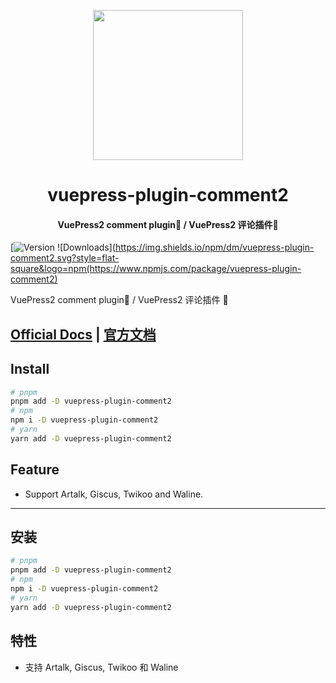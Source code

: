 <!-- markdownlint-disable -->
<p align="center">
  <img width="240" src="https://plugin-comment2.vuejs.press/logo.svg" style="text-align: center;">
</p>
<h1 align="center">vuepress-plugin-comment2</h1>
<h4 align="center">VuePress2 comment plugin💬 / VuePress2 评论插件💬</h4>

[![Version](https://img.shields.io/npm/v/vuepress-plugin-comment2.svg?style=flat-square&logo=npm) ![Downloads](https://img.shields.io/npm/dm/vuepress-plugin-comment2.svg?style=flat-square&logo=npm(https://www.npmjs.com/package/vuepress-plugin-comment2)

<!-- markdownlint-restore -->

VuePress2 comment plugin💬 / VuePress2 评论插件 💬

## [Official Docs](https://plugin-comment2.vuejs.press/) | [官方文档](https://plugin-comment2.vuejs.press/zh/)

## Install

```bash
# pnpm
pnpm add -D vuepress-plugin-comment2
# npm
npm i -D vuepress-plugin-comment2
# yarn
yarn add -D vuepress-plugin-comment2
```

## Feature

- Support Artalk, Giscus, Twikoo and Waline.

---

## 安装

```bash
# pnpm
pnpm add -D vuepress-plugin-comment2
# npm
npm i -D vuepress-plugin-comment2
# yarn
yarn add -D vuepress-plugin-comment2
```

## 特性

- 支持 Artalk, Giscus, Twikoo 和 Waline
